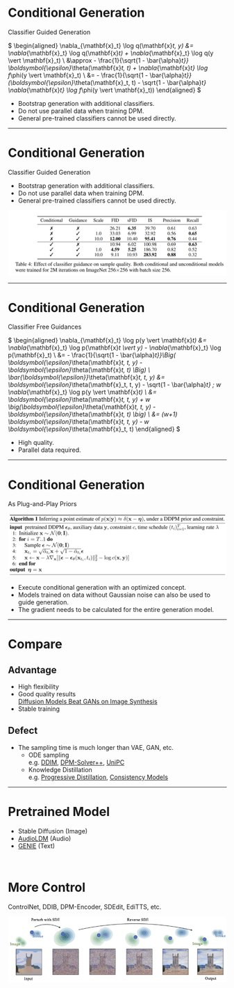 # Conditional Generation

<p class=text-2xl>Classifier Guided Generation</p>

$
\begin{aligned}
\nabla_{\mathbf{x}_t} \log q(\mathbf{x}_t, y)
&= \nabla_{\mathbf{x}_t} \log q(\mathbf{x}_t) + \nabla_{\mathbf{x}_t} \log q(y \vert \mathbf{x}_t) \\
&\approx - \frac{1}{\sqrt{1 - \bar{\alpha}_t}} \boldsymbol{\epsilon}_\theta(\mathbf{x}_t, t) + \nabla_{\mathbf{x}_t} \log f_\phi(y \vert \mathbf{x}_t) \\
&= - \frac{1}{\sqrt{1 - \bar{\alpha}_t}} (\boldsymbol{\epsilon}_\theta(\mathbf{x}_t, t) - \sqrt{1 - \bar{\alpha}_t} \nabla_{\mathbf{x}_t} \log f_\phi(y \vert \mathbf{x}_t))
\end{aligned}
$

<p class=text-2xl>

- Bootstrap generation with additional classifiers.
- Do not use parallel data when training DPM.
- General pre-trained classifiers cannot be used directly.

</p>

---

# Conditional Generation

<p class=text-2xl>Classifier Guided Generation</p>

<p class=text-2xl>

- Bootstrap generation with additional classifiers.
- Do not use parallel data when training DPM.
- General pre-trained classifiers cannot be used directly.

</p>

<img src="/img/cls-guidance.png"/>

---

# Conditional Generation

<p class=text-2xl>Classifier Free Guidances</p>

$
\begin{aligned}
\nabla_{\mathbf{x}_t} \log p(y \vert \mathbf{x}_t)
&= \nabla_{\mathbf{x}_t} \log p(\mathbf{x}_t \vert y) - \nabla_{\mathbf{x}_t} \log p(\mathbf{x}_t) \\
&= - \frac{1}{\sqrt{1 - \bar{\alpha}_t}}\Big( \boldsymbol{\epsilon}_\theta(\mathbf{x}_t, t, y) - \boldsymbol{\epsilon}_\theta(\mathbf{x}_t, t) \Big) \\
\bar{\boldsymbol{\epsilon}}_\theta(\mathbf{x}_t, t, y)
&= \boldsymbol{\epsilon}_\theta(\mathbf{x}_t, t, y) - \sqrt{1 - \bar{\alpha}_t} \; w \nabla_{\mathbf{x}_t} \log p(y \vert \mathbf{x}_t) \\
&= \boldsymbol{\epsilon}_\theta(\mathbf{x}_t, t, y) + w \big(\boldsymbol{\epsilon}_\theta(\mathbf{x}_t, t, y) - \boldsymbol{\epsilon}_\theta(\mathbf{x}_t, t) \big) \\
&= (w+1) \boldsymbol{\epsilon}_\theta(\mathbf{x}_t, t, y) - w \boldsymbol{\epsilon}_\theta(\mathbf{x}_t, t)
\end{aligned}
$

<p class=text-2xl>

- High quality.
- Parallel data required.

</p>

---

# Conditional Generation

<p class=text-2xl>As Plug-and-Play Priors</p>

<img class="ml-auto mr-auto w-4/5" src="/img/plug-and-play-algo.png"/>

<p class=text-2xl>

- Execute conditional generation with an optimized concept.
- Models trained on data without Gaussian noise can also be used to guide generation.
- The gradient needs to be calculated for the entire generation model.

</p>

---

# Compare

## Advantage

- High flexibility
- Good quality results  
    [Diffusion Models Beat GANs on Image Synthesis](https://papers.nips.cc/paper/2021/hash/49ad23d1ec9fa4bd8d77d02681df5cfa-Abstract.html)
- Stable training

<p v-click>

## Defect

- The sampling time is much longer than VAE, GAN, etc.  
    - ODE sampling  
        e.g. [DDIM](https://arxiv.org/abs/2010.02502), [DPM-Solver++](https://openreview.net/forum?id=4vGwQqviud5), [UniPC](https://arxiv.org/abs/2302.04867)
    - Knowledge Distillation  
        e.g. [Progressive Distillation](https://openreview.net/forum?id=TIdIXIpzhoI), [Consistency Models](https://arxiv.org/abs/2303.01469)  

</p>

---

# Pretrained Model

- Stable Diffusion (Image)
- [AudioLDM](https://arxiv.org/abs/2301.12503) (Audio)
- [GENIE](https://arxiv.org/abs/2212.11685) (Text)

<br/>

# More Control

ControlNet, DDIB, DPM-Encoder, SDEdit, EdiTTS, etc.

<img class="mr-auto ml-auto w-4/5" src="img/SDEdit.jpg"/>